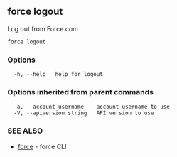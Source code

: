 ## force logout

Log out from Force.com

```
force logout
```

### Options

```
  -h, --help   help for logout
```

### Options inherited from parent commands

```
  -a, --account username    account username to use
  -V, --apiversion string   API version to use
```

### SEE ALSO

* [force](force.md)	 - force CLI

